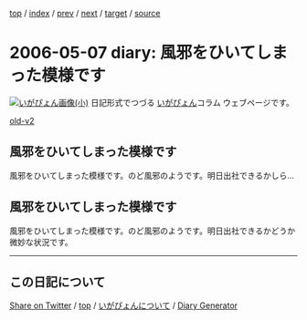 [top](../index.html) 
 / [index](index.html) 
 / [prev](ig060506.html) 
 / [next](ig060508.html) 
 / [target](https://igapyon.github.io/diary/2006/ig060507.html) 
 / [source](https://github.com/igapyon/diary/blob/gh-pages/2006/ig060507.src.md) 

2006-05-07 diary: 風邪をひいてしまった模様です
=====================================================================================================
[![いがぴょん画像(小)](https://igapyon.github.io/diary/images/iga200306s.jpg "いがぴょん")](https://igapyon.github.io/diary/memo/memoigapyon.html) 日記形式でつづる [いがぴょん](https://igapyon.github.io/diary/memo/memoigapyon.html)コラム ウェブページです。

[old-v2](ig060507-orig.html)

## 風邪をひいてしまった模様です

風邪をひいてしまった模様です。のど風邪のようです。明日出社できるかしら…


## 風邪をひいてしまった模様です

風邪をひいてしまった模様です。のど風邪のようです。明日出社できるかどうか微妙な状況です。


----------------------------------------------------------------------------------------------------

## この日記について

[Share on Twitter](https://twitter.com/intent/tweet?hashtags=igapyon%2Cdiary%2C%E3%81%84%E3%81%8C%E3%81%B4%E3%82%87%E3%82%93&text=%E9%A2%A8%E9%82%AA%E3%82%92%E3%81%B2%E3%81%84%E3%81%A6%E3%81%97%E3%81%BE%E3%81%A3%E3%81%9F%E6%A8%A1%E6%A7%98%E3%81%A7%E3%81%99&url=https%3A%2F%2Figapyon.github.io%2Fdiary%2F2006%2Fig060507.html) / [top](../index.html) / [いがぴょんについて](https://igapyon.github.io/diary/memo/memoigapyon.html) / [Diary Generator](https://github.com/igapyon/igapyonv3)
